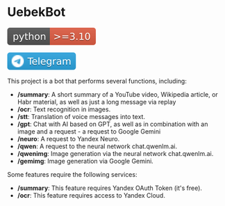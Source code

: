 # UebekBot

[![Python >= 3.10](https://raw.githubusercontent.com/MyHoldFast/uebekbot/refs/heads/main/static/python.svg)](#)

[![](https://raw.githubusercontent.com/MyHoldFast/uebekbot/refs/heads/main/static/telegram.svg)](https://t.me/uebekbot)

This project is a bot that performs several functions, including:

- **/summary**: A short summary of a YouTube video, Wikipedia article, or Habr material, as well as just a long message via replay
- **/ocr**: Text recognition in images.
- **/stt**: Translation of voice messages into text.
- **/gpt**: Chat with AI based on GPT, as well as in combination with an image and a request - a request to Google Gemini
- **/neuro**: A request to Yandex Neuro.
- **/qwen**: A request to the neural network chat.qwenlm.ai.
- **/qwenimg**: Image generation via the neural network chat.qwenlm.ai.
- **/gemimg**: Image generation via Google Gemini.

Some features require the following services:

- **/summary**: This feature requires Yandex OAuth Token (it's free).
- **/ocr**: This feature requires access to Yandex Cloud.
